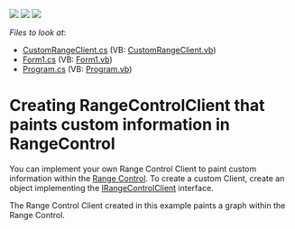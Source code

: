 <!-- default badges list -->
![](https://img.shields.io/endpoint?url=https://codecentral.devexpress.com/api/v1/VersionRange/128618299/13.1.4%2B)
[![](https://img.shields.io/badge/Open_in_DevExpress_Support_Center-FF7200?style=flat-square&logo=DevExpress&logoColor=white)](https://supportcenter.devexpress.com/ticket/details/E4028)
[![](https://img.shields.io/badge/📖_How_to_use_DevExpress_Examples-e9f6fc?style=flat-square)](https://docs.devexpress.com/GeneralInformation/403183)
<!-- default badges end -->
<!-- default file list -->
*Files to look at*:

* [CustomRangeClient.cs](./CS/CustomRangeClient.cs) (VB: [CustomRangeClient.vb](./VB/CustomRangeClient.vb))
* [Form1.cs](./CS/Form1.cs) (VB: [Form1.vb](./VB/Form1.vb))
* [Program.cs](./CS/Program.cs) (VB: [Program.vb](./VB/Program.vb))
<!-- default file list end -->
# Creating RangeControlClient that paints custom information in RangeControl


<p>You can implement your own Range Control Client to paint custom information within the <a href="https://documentation.devexpress.com/#WindowsForms/CustomDocument11739">Range Control</a>. To create a custom Client, create an object implementing the <a href="https://documentation.devexpress.com/CoreLibraries/clsDevExpressXtraEditorsIRangeControlClienttopic.aspx">IRangeControlClient</a> interface.</p>
<p>The Range Control Client created in this example paints a graph within the Range Control.</p>

<br/>


